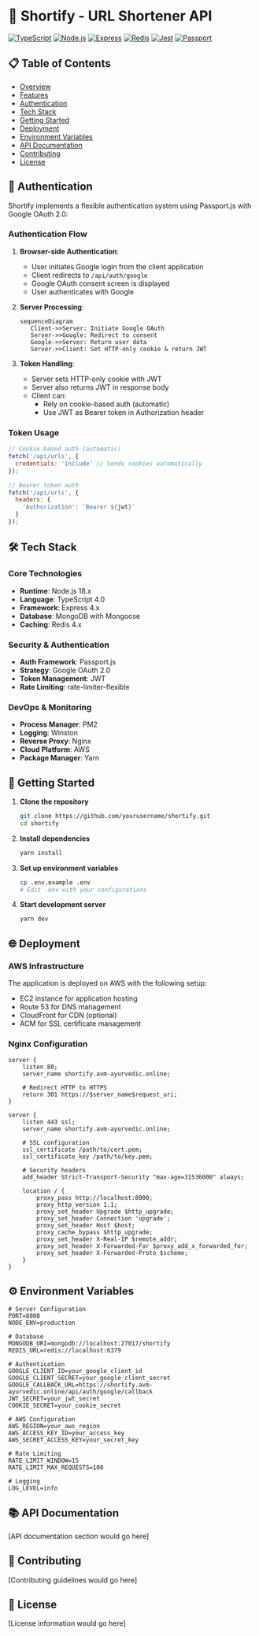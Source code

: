 # 🔗 Shortify - URL Shortener API

[![TypeScript](https://img.shields.io/badge/TypeScript-4.0-blue.svg)](https://www.typescriptlang.org/)
[![Node.js](https://img.shields.io/badge/Node.js-18.x-green.svg)](https://nodejs.org/)
[![Express](https://img.shields.io/badge/Express-4.x-lightgrey.svg)](https://expressjs.com/)
[![Redis](https://img.shields.io/badge/Redis-4.x-red.svg)](https://redis.io/)
[![Jest](https://img.shields.io/badge/Jest-29.x-orange.svg)](https://jestjs.io/)
[![Passport](https://img.shields.io/badge/Passport-0.6-green.svg)](https://www.passportjs.org/)

## 📋 Table of Contents

- [Overview](#overview)
- [Features](#features)
- [Authentication](#authentication)
- [Tech Stack](#tech-stack)
- [Getting Started](#getting-started)
- [Deployment](#deployment)
- [Environment Variables](#environment-variables)
- [API Documentation](#api-documentation)
- [Contributing](#contributing)
- [License](#license)

## 🔐 Authentication

Shortify implements a flexible authentication system using Passport.js with Google OAuth 2.0:

### Authentication Flow

1. **Browser-side Authentication**:
   - User initiates Google login from the client application
   - Client redirects to `/api/auth/google`
   - Google OAuth consent screen is displayed
   - User authenticates with Google

2. **Server Processing**:
   ```mermaid
   sequenceDiagram
      Client->>Server: Initiate Google OAuth
      Server->>Google: Redirect to consent
      Google->>Server: Return user data
      Server->>Client: Set HTTP-only cookie & return JWT
   ```

3. **Token Handling**:
   - Server sets HTTP-only cookie with JWT
   - Server also returns JWT in response body
   - Client can:
     - Rely on cookie-based auth (automatic)
     - Use JWT as Bearer token in Authorization header

### Token Usage

```javascript
// Cookie-based auth (automatic)
fetch('/api/urls', {
  credentials: 'include' // Sends cookies automatically
});

// Bearer token auth
fetch('/api/urls', {
  headers: {
    'Authorization': `Bearer ${jwt}`
  }
});
```

## 🛠 Tech Stack

### Core Technologies
- **Runtime**: Node.js 18.x
- **Language**: TypeScript 4.0
- **Framework**: Express 4.x
- **Database**: MongoDB with Mongoose
- **Caching**: Redis 4.x

### Security & Authentication
- **Auth Framework**: Passport.js
- **Strategy**: Google OAuth 2.0
- **Token Management**: JWT
- **Rate Limiting**: rate-limiter-flexible

### DevOps & Monitoring
- **Process Manager**: PM2
- **Logging**: Winston
- **Reverse Proxy**: Nginx
- **Cloud Platform**: AWS
- **Package Manager**: Yarn

## 🚀 Getting Started

1. **Clone the repository**
   ```bash
   git clone https://github.com/yourusername/shortify.git
   cd shortify
   ```

2. **Install dependencies**
   ```bash
   yarn install
   ```

3. **Set up environment variables**
   ```bash
   cp .env.example .env
   # Edit .env with your configurations
   ```

4. **Start development server**
   ```bash
   yarn dev
   ```

## 🌐 Deployment

### AWS Infrastructure

The application is deployed on AWS with the following setup:
- EC2 instance for application hosting
- Route 53 for DNS management
- CloudFront for CDN (optional)
- ACM for SSL certificate management

### Nginx Configuration

```nginx
server {
    listen 80;
    server_name shortify.avm-ayurvedic.online;
    
    # Redirect HTTP to HTTPS
    return 301 https://$server_name$request_uri;
}

server {
    listen 443 ssl;
    server_name shortify.avm-ayurvedic.online;

    # SSL configuration
    ssl_certificate /path/to/cert.pem;
    ssl_certificate_key /path/to/key.pem;
    
    # Security headers
    add_header Strict-Transport-Security "max-age=31536000" always;
    
    location / {
        proxy_pass http://localhost:8000;
        proxy_http_version 1.1;
        proxy_set_header Upgrade $http_upgrade;
        proxy_set_header Connection 'upgrade';
        proxy_set_header Host $host;
        proxy_cache_bypass $http_upgrade;
        proxy_set_header X-Real-IP $remote_addr;
        proxy_set_header X-Forwarded-For $proxy_add_x_forwarded_for;
        proxy_set_header X-Forwarded-Proto $scheme;
    }
}
```

## ⚙️ Environment Variables

```env
# Server Configuration
PORT=8000
NODE_ENV=production

# Database
MONGODB_URI=mongodb://localhost:27017/shortify
REDIS_URL=redis://localhost:6379

# Authentication
GOOGLE_CLIENT_ID=your_google_client_id
GOOGLE_CLIENT_SECRET=your_google_client_secret
GOOGLE_CALLBACK_URL=https://shortify.avm-ayurvedic.online/api/auth/google/callback
JWT_SECRET=your_jwt_secret
COOKIE_SECRET=your_cookie_secret

# AWS Configuration
AWS_REGION=your_aws_region
AWS_ACCESS_KEY_ID=your_access_key
AWS_SECRET_ACCESS_KEY=your_secret_key

# Rate Limiting
RATE_LIMIT_WINDOW=15
RATE_LIMIT_MAX_REQUESTS=100

# Logging
LOG_LEVEL=info
```

## 📚 API Documentation

[API documentation section would go here]

## 🤝 Contributing

[Contributing guidelines would go here]

## 📄 License

[License information would go here]